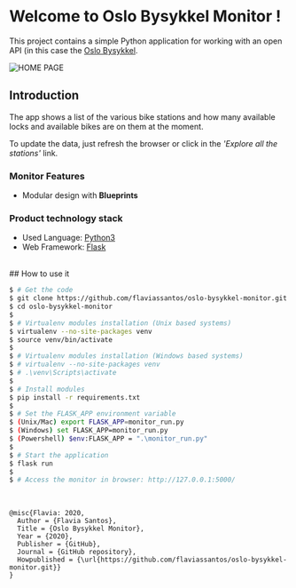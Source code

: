 # Welcome to Oslo Bysykkel Monitor !

This project contains a simple Python application for working with an open API (in this case the [Oslo Bysykkel](https://oslobysykkel.no/apne-data/sanntid).

![HOME PAGE](app/static/assets/img/home.png)

## Introduction
The app shows a list of the various bike stations and how many available locks and available bikes are on them at the moment.
 
To update the data, just refresh the browser or click in the _'Explore all the stations'_ link.


### Monitor Features
- Modular design with **Blueprints**

### Product technology stack
- Used Language: [Python3](https://www.python.org/)
- Web Framework: [Flask](https://www.palletsprojects.com/p/flask/)

<br />
## How to use it

```bash
$ # Get the code
$ git clone https://github.com/flaviassantos/oslo-bysykkel-monitor.git
$ cd oslo-bysykkel-monitor
$
$ # Virtualenv modules installation (Unix based systems)
$ virtualenv --no-site-packages venv
$ source venv/bin/activate
$
$ # Virtualenv modules installation (Windows based systems)
$ # virtualenv --no-site-packages venv
$ # .\venv\Scripts\activate
$
$ # Install modules
$ pip install -r requirements.txt
$
$ # Set the FLASK_APP environment variable
$ (Unix/Mac) export FLASK_APP=monitor_run.py
$ (Windows) set FLASK_APP=monitor_run.py
$ (Powershell) $env:FLASK_APP = ".\monitor_run.py"
$
$ # Start the application
$ flask run
$
$ # Access the monitor in browser: http://127.0.0.1:5000/
```
<br />

```
@misc{Flavia: 2020,
  Author = {Flavia Santos},
  Title = {Oslo Bysykkel Monitor},
  Year = {2020},
  Publisher = {GitHub},
  Journal = {GitHub repository},
  Howpublished = {\url{https://github.com/flaviassantos/oslo-bysykkel-monitor.git}}
}
```